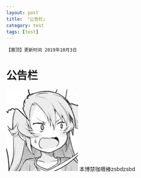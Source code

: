 ```yaml
---
layout: post
title: 『公告栏』
category: test
tags: [test]
---
```

```
【置顶】更新时间 2019年10月3日
```


# 公告栏
  
![top](https://raw.githubusercontent.com/Atelier-Icelf/ImageDept/master/Anime/Komari/QQ%E6%88%AA%E5%9B%BE20180731233146.png)
本博禁咖喱棒zsbdzsbd